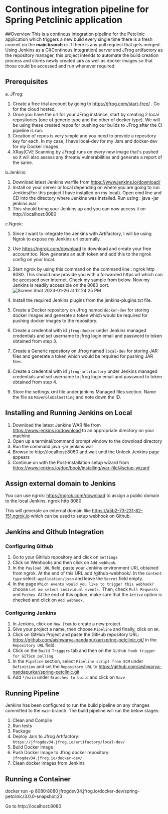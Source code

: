 # Continous integration pipeline for Spring Petclinic application

##Overview
This is a continous integration pipeline for the Petclinic application which triggers a new build every single time there is a fresh commit on the **main branch** or if there is any pull request that gets merged. Using Jenkins as a CI(Continous Integration) server and JFrog artifactory as the repository manager, this project intends to automate the build creation process and stores newly created jars as well as docker images so that those could be accessed and run whenever required.

## Prerequisites
a. JFrog:
1. Create a free trial account by going to https://jfrog.com/start-free/ . Go for the cloud hosted.
2. Once you have the url for your JFrog instance, start by creating 2 local repositories (one of generic type and the other of docker type). We will be using these created repos for pushing our builds to JFrog after the CI pipeline is run.
3. Creation of repos is very simple and you need to provide a repository key for each. In my case, I have local-dev for my Jars and docker-dev for my Docker images.
4. XRay(CVE Scanning by JFrog) runs on every new image that's pushed so it will also assess any threats/ vulnerabilities and generate a report of the same.

b.Jenkins:
1. Download latest Jenkins warfile from https://www.jenkins.io/download/
2. Install on your server or local depending on where you are going to run Jenkins(For this project I have installed on my local). Open cmd line and CD into the directory where Jenkins was installed. Run using : java -jar jenkins.war
3. This should bring your Jenkins up and you can now access it on http://localhost:8080

c.Ngrok:
1. Since I want to integrate the Jenkins with Artifactory, I will be using Ngrok to expose my Jenkins url externally.
2. Use https://ngrok.com/download to download and create your free account too. Now generate an auth token and add this to the ngrok config on your local.
3. Start ngrok by using this command on the command line : ngrok http 8080. This should now provide you with a forwarded https url which can be accessed over internet. Check my sample from below. Now my Jenkins is readily accessible on the 8080 port.
![Screen Shot 2023-01-26 at 12 24 25 PM](https://user-images.githubusercontent.com/38335795/214942807-b58523d5-6159-4cc8-9bb0-7dc8117309b7.png)


5. Install the required Jenkins plugins from the jenkins-plugins.txt file.
6. Create a Docker repository on Jfrog named `docker-dev` for storing docker images and generate a token which would be required for pushing docker images to the repository.
7. Create a credential with id `jfrog-docker` under Jenkins managed credentials and set username to jfrog login email and password to token obtained from step 3.
8. Create a Generic repository on Jfrog named `local-dev` for storing JAR files and generate a token which would be required for pushing JAR files.
9. Create a credential with id `jfrog-artifactory` under Jenkins managed credentials and set username to jfrog login email and password to token obtained from step 4.
10. Store the settings.xml file under jenkins Managed files section. Name the file as `MavenGlobalSetting` and note down the ID.

## Installing and Running Jenkins on Local
1. Download the latest Jenkins WAR file from https://www.jenkins.io/download to an appropriate directory on your machine
2. Open up a terminal/command prompt window to the download directory
3. Run the command java -jar jenkins.war
4. Browse to http://localhost:8080 and wait until the Unlock Jenkins page appears
5. Continue on with the Post-installation setup wizard from https://www.jenkins.io/doc/book/installing/war-file/#setup-wizard

## Assign external domain to Jenkins
You can use ngrok: https://ngrok.com/download to assign a public domain to the local Jenkins.
ngrok http 8080

This will generate an external domain like https://a5b2-73-231-82-151.ngrok.io which can be used to setup webhook on Github.

## Jenkins and Github Integration
### Configuring Github
1. Go to your GitHub repository and click on `Settings`
2. Click on Webhooks and then click on `Add webhook`.
3. In the `Payload URL` field, paste your Jenkins environment URL obtained from ngrok. At the end of this URL add /github-webhook/. In the `Content type` select: `application/json` and leave the `Secret` field empty.
4. In the page `Which events would you like to trigger this webhook?` choose `Let me select individual events.` Then, check `Pull Requests` and `Pushes`. At the end of this option, make sure that the `Active` option is checked and click on `Add webhook`.

### Configuring Jenkins
1. In Jenkins, click on `New Item` to create a new project.
2. Give your project a name, then choose `Pipeline` and finally, click on `OK`.
3. Click on GitHub Project and paste the GitHub repository URL: https://github.com/aishwarya-nandapurkar/spring-petclinic.git/ in the `Repository URL` field.
4. Click on the `Build Triggers` tab and then on the `GitHub hook trigger for GITScm polling`.
5. In the `Pipeline` section, select `Pipeline script from SCM` under `Definition` and set the `Repository URL` to https://github.com/aishwarya-nandapurkar/spring-petclinic.git
6. Add `*/main` under `Branches to build` and click on `Save`

## Running Pipeline

Jenkins has been configured to run the build pipeline on any changes committed to the `main` branch.
The build pipeline will run the below stages:
1. Clean and Compile
2. Run tests
3. Package
4. Deploy Jars to Jfrog Artifactory: `https://jfrogdev34.jfrog.io/artifactory/local-dev/`
5. Build Docker Image
6. Push Docker Image to Jfrog docker repository: `jfrogdev34.jfrog.io/docker-dev/`
7. Clean docker images from Jenkins

## Running a Container

docker run -p 8080:8080 jfrogdev34.jfrog.io/docker-dev/spring-petclinic/3.0.0-snapshot:23

Go to http://localhost:8080

